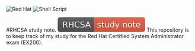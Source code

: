 ![Red Hat](https://img.shields.io/badge/Red%20Hat-EE0000?style=for-the-badge&logo=redhat&logoColor=white) ![Shell Script](https://img.shields.io/badge/shell_script-%23121011.svg?style=for-the-badge&logo=gnu-bash&logoColor=white)

#RHCSA study note.
![RHCSA study notes](images/RHCSA-studynote-red.svg)
This repository is to keep track of my study for the Red Hat Certified System Administrator exam (EX200).
